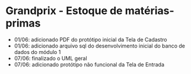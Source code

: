 # Grandprix - Estoque de matérias-primas

- 01/06: adicionado PDF do protótipo inicial da Tela de Cadastro
- 01/06: adicionado arquivo sql do desenvolvimento inicial do banco de dados do módulo 1
- 07/06: finalizado o UML geral
- 07/06: adicionado protótipo não funcional da Tela de Entrada

